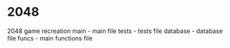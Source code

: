 # 2048
2048 game recreation
main - main file
tests - tests file
database - database file
funcs - main functions file
